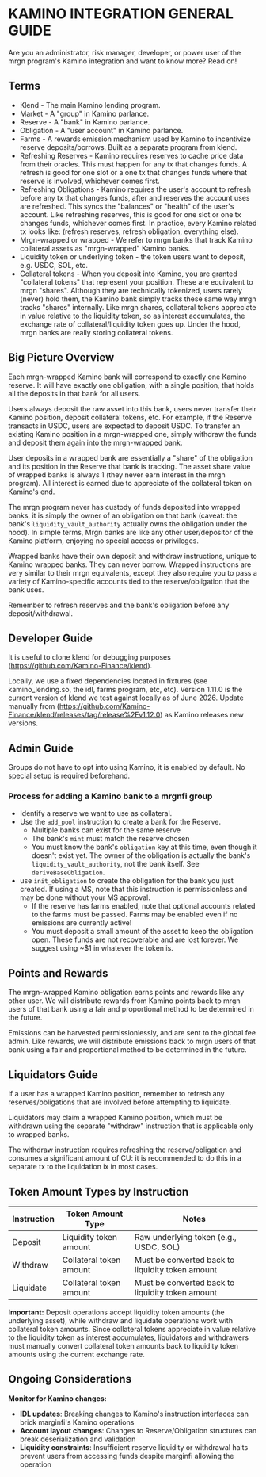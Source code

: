 # KAMINO INTEGRATION GENERAL GUIDE

Are you an administrator, risk manager, developer, or power user of the mrgn program's Kamino integration and want to know more? Read on!

## Terms

* Klend - The main Kamino lending program.
* Market - A "group" in Kamino parlance.
* Reserve - A "bank" in Kamino parlance.
* Obligation - A "user account" in Kamino parlance.
* Farms - A rewards emission mechanism used by Kamino to incentivize reserve deposits/borrows. Built
  as a separate program from klend.
* Refreshing Reserves - Kamino requires reserves to cache price data from their oracles. This must
  happen for any tx that changes funds. A refresh is good for one slot or a one tx that changes
  funds where that reserve is involved, whichever comes first.
* Refreshing Obligations - Kamino requires the user's account to refresh before any tx that changes
  funds, after and reserves the account uses are refreshed. This syncs the "balances" or "health" of
  the user's account. Like refreshing reserves, this is good for one slot or one tx changes funds,
  whichever comes first. In practice, every Kamino related tx looks like: (refresh reserves, refresh
  obligation, everything else).
* Mrgn-wrapped or wrapped - We refer to mrgn banks that track Kamino collateral assets as
  "mrgn-wrapped" Kamino banks.
* Liquidity token or underlying token - the token users want to deposit, e.g. USDC, SOL, etc.
* Collateral tokens - When you deposit into Kamino, you are granted "collateral tokens" that
represent your position. These are equivalent to mrgn "shares". Although they are technically
tokenized, users rarely (never) hold them, the Kamino bank simply tracks these same way mrgn tracks
"shares" internally. Like mrgn shares, collateral tokens appreciate in value relative to the
liquidity token, so as interest accumulates, the exchange rate of collateral/liquidity token goes
up. Under the hood, mrgn banks are really storing collateral tokens.


## Big Picture Overview

Each mrgn-wrapped Kamino bank will correspond to exactly one Kamino reserve. It will have exactly
one obligation, with a single position, that holds all the deposits in that bank for all users.

Users always deposit the raw asset into this bank, users never transfer their Kamino position,
deposit collateral tokens, etc. For example, if the Reserve transacts in USDC, users are expected to
deposit USDC. To transfer an existing Kamino position in a mrgn-wrapped one, simply withdraw the
funds and deposit them again into the mrgn-wrapped bank.

User deposits in a wrapped bank are essentially a "share" of the obligation and its position in the
Reserve that bank is tracking. The asset share value of wrapped banks is always 1 (they never earn
interest in the mrgn program). All interest is earned due to appreciate of the collateral token on
Kamino's end.

The mrgn program never has custody of funds deposited into wrapped banks, it is simply the owner of
an obligation on that bank (caveat: the bank's `liquidity_vault_authority` actually owns the
obligation under the hood). In simple terms, Mrgn banks are like any other user/depositor of the
Kamino platform, enjoying no special access or privileges.

Wrapped banks have their own deposit and withdraw instructions, unique to Kamino wrapped banks. They
can never borrow. Wrapped instructions are very similar to their mrgn equivalents, except they also
require you to pass a variety of Kamino-specific accounts tied to the reserve/obligation that the
bank uses.

Remember to refresh reserves and the bank's obligation before any deposit/withdrawal.

## Developer Guide

It is useful to clone klend for debugging purposes (https://github.com/Kamino-Finance/klend).

Locally, we use a fixed dependencies located in fixtures (see kamino_lending.so, the idl, farms
program, etc, etc). Version 1.11.0 is the current version of klend we test against locally as of
June 2026. Update manually from
(https://github.com/Kamino-Finance/klend/releases/tag/release%2Fv1.12.0) as Kamino releases new
versions.


## Admin Guide

Groups do not have to opt into using Kamino, it is enabled by default. No special setup is required
beforehand.

### Process for adding a Kamino bank to a mrgnfi group
* Identify a reserve we want to use as collateral.
* Use the `add_pool` instruction to create a bank for the Reserve.
    * Multiple banks can exist for the same reserve
    * The bank's `mint` must match the reserve chosen
    * You must know the bank's `obligation` key at this time, even though it doesn't exist yet. The
      owner of the obligation is actually the bank's `liquidity_vault_authority`, not the bank
      itself. See `deriveBaseObligation`.
* use `init_obligation` to create the obligation for the bank you just created. If using a MS, note
  that this instruction is permissionless and may be done without your MS approval.
    * If the reserve has farms enabled, note that optional accounts related to the farms must be
      passed. Farms may be enabled even if no emissions are currently active!
    * You must deposit a small amount of the asset to keep the obligation open. These funds are not
      recoverable and are lost forever. We suggest using ~$1 in whatever the token is.

## Points and Rewards

The mrgn-wrapped Kamino obligation earns points and rewards like any other user. We will distribute
rewards from Kamino points back to mrgn users of that bank using a fair and proportional method to
be determined in the future.

Emissions can be harvested permissionlessly, and are sent to the global fee admin. Like rewards, we
will distribute emissions back to mrgn users of that bank using a fair and proportional method to be
determined in the future.

## Liquidators Guide

If a user has a wrapped Kamino position, remember to refresh any reserves/obligations that are
involved before attempting to liquidate.

Liquidators may claim a wrapped Kamino position, which must be withdrawn using the separate
"withdraw" instruction that is applicable only to wrapped banks.

The withdraw instruction requires refreshing the reserve/obligation and consumes a significant
amount of CU: it is recommended to do this in a separate tx to the liquidation ix in most cases.

## Token Amount Types by Instruction

| Instruction | Token Amount Type | Notes |
|-------------|------------------|-------|
| Deposit | Liquidity token amount | Raw underlying token (e.g., USDC, SOL) |
| Withdraw | Collateral token amount | Must be converted back to liquidity token amount |
| Liquidate | Collateral token amount | Must be converted back to liquidity token amount |

**Important:** Deposit operations accept liquidity token amounts (the underlying asset), while withdraw and liquidate operations work with collateral token amounts. Since collateral tokens appreciate in value relative to the liquidity token as interest accumulates, liquidators and withdrawers must manually convert collateral token amounts back to liquidity token amounts using the current exchange rate.

## Ongoing Considerations

**Monitor for Kamino changes:**
- **IDL updates**: Breaking changes to Kamino's instruction interfaces can brick marginfi's Kamino operations
- **Account layout changes**: Changes to Reserve/Obligation structures can break deserialization and validation
- **Liquidity constraints**: Insufficient reserve liquidity or withdrawal halts prevent users from accessing funds despite marginfi allowing the operation